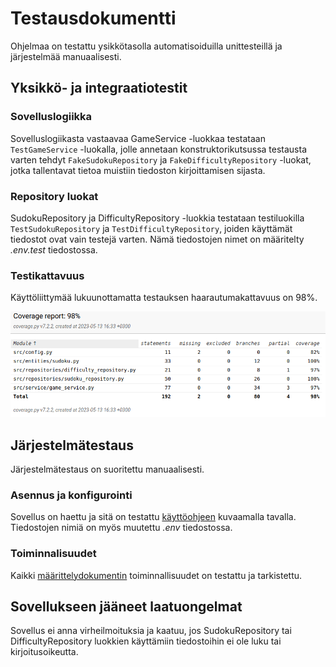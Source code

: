 # Testausdokumentti

Ohjelmaa on testattu ysikkötasolla automatisoiduilla unittesteillä ja järjestelmää manuaalisesti.

## Yksikkö- ja integraatiotestit

### Sovelluslogiikka

Sovelluslogiikasta vastaavaa GameService -luokkaa testataan ```TestGameService``` -luokalla, jolle annetaan konstruktorikutsussa testausta varten tehdyt ```FakeSudokuRepository``` ja ```FakeDifficultyRepository``` -luokat, jotka tallentavat tietoa muistiin tiedoston kirjoittamisen sijasta.

### Repository luokat

SudokuRepository ja DifficultyRepository -luokkia testataan testiluokilla ```TestSudokuRepository``` ja ```TestDifficultyRepository```, joiden käyttämät tiedostot ovat vain testejä varten. Nämä tiedostojen nimet on määritelty _.env.test_ tiedostossa.


### Testikattavuus

Käyttöliittymää lukuunottamatta testauksen haarautumakattavuus on 98%.

![Testikattavuus](./Kuvat/test_coverage.png)

## Järjestelmätestaus

Järjestelmätestaus on suoritettu manuaalisesti.

### Asennus ja konfigurointi

Sovellus on haettu ja sitä on testattu [käyttöohjeen](kayttoohje.md) kuvaamalla tavalla. Tiedostojen nimiä on myös muutettu _.env_ tiedostossa. 

### Toiminnalisuudet

Kaikki [määrittelydokumentin](vaatimusmaarittely.md) toiminnallisuudet on testattu ja tarkistettu.

## Sovellukseen jääneet laatuongelmat

Sovellus ei anna virheilmoituksia ja kaatuu, jos SudokuRepository tai DifficultyRepository luokkien käyttämiin tiedostoihin ei ole luku tai kirjoitusoikeutta.

